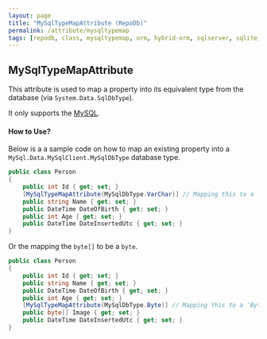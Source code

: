 ```yaml
---
layout: page
title: "MySqlTypeMapAttribute (RepoDb)"
permalink: /attribute/mysqltypemap
tags: [repodb, class, mysqltypemap, orm, hybrid-orm, sqlserver, sqlite, mysql, postgresql]
---
```


## MySqlTypeMapAttribute

This attribute is used to map a property into its equivalent type from the database (via `System.Data.SqlDbType`).

It only supports the [MySQL](https://www.nuget.org/packages/RepoDb.MySql).

#### How to Use?

Below is a a sample code on how to map an existing property into a `MySql.Data.MySqlClient.MySqlDbType` database type.

```csharp
public class Person
{
	public int Id { get; set; }
	[MySqlTypeMapAttribute(MySqlDbType.VarChar)] // Mapping this to a 'VarChar'
	public string Name { get; set; }
	public DateTime DateOfBirth { get; set; }
	public int Age { get; set; }
	public DateTime DateInsertedUtc { get; set; }
}
```

Or the mapping the `byte[]` to be a `byte`.

```csharp
public class Person
{
	public int Id { get; set; }
	public string Name { get; set; }
	public DateTime DateOfBirth { get; set; }
	public int Age { get; set; }
	[MySqlTypeMapAttribute(MySqlDbType.Byte)] // Mapping this to a 'Byte'
	public byte[] Image { get; set; }
	public DateTime DateInsertedUtc { get; set; }
}
```